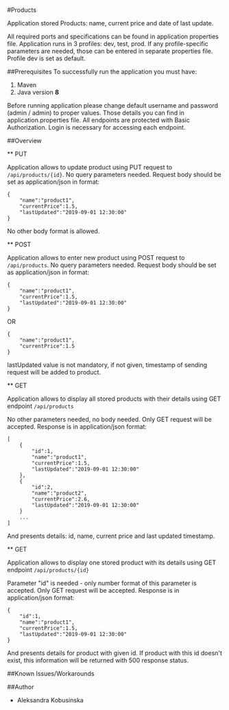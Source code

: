 #Products

Application stored Products: name, current price and date of last update.

All required ports and specifications can be found in application properties file. 
Application runs in 3 profiles: dev, test, prod. If any profile-specific parameters are needed, those can be entered in separate properties file. Profile dev is set as default.

##Prerequisites
To successfully run the application you must have:
1. Maven
2. Java version **8**

Before running application please change default username and password (admin / admin) to proper values. Those details you can find in application.properties file.
All endpoints are protected with Basic Authorization. Login is necessary for accessing each endpoint.

##Overview

** PUT

Application allows to update product using PUT request to `/api/products/{id}`. 
No query parameters needed. 
Request body should be set as application/json in format:
	
	{
		"name":"product1",
		"currentPrice":1.5,
		"lastUpdated":"2019-09-01 12:30:00"
	}
	
No other body format is allowed. 


** POST

Application allows to enter new product using POST request to `/api/products`. 
No query parameters needed. 
Request body should be set as application/json in format:

	{
		"name":"product1",
		"currentPrice":1.5,
		"lastUpdated":"2019-09-01 12:30:00"
	}

OR
	
	{
		"name":"product1",
		"currentPrice":1.5
	}
	
lastUpdated value is not mandatory, if not given, timestamp of sending request will be added to product.


** GET 

Application allows to display all stored products with their details using GET endpoint `/api/products`

No other parameters needed, no body needed. Only GET request will be accepted. Response is in application/json format:

	[
		{
			"id":1,
			"name":"product1",
			"currentPrice":1.5,
			"lastUpdated":"2019-09-01 12:30:00"
		},
		{
			"id":2,
			"name":"product2",
			"currentPrice":2.6,
			"lastUpdated":"2019-09-01 12:30:00"
		}
		...
	]


And presents details: id, name, current price and last updated timestamp.

** GET 

Application allows to display one stored product with its details using GET endpoint `/api/products/{id}`

Parameter "id" is needed - only number format of this parameter is accepted. Only GET request will be accepted. Response is in application/json format:

	{
		"id":1,
		"name":"product1",
		"currentPrice":1.5,
		"lastUpdated":"2019-09-01 12:30:00"
	}


And presents details for product with given id. If product with this id doesn't exist, this information will be returned with 500 response status.

##Known Issues/Workarounds

##Author
- Aleksandra Kobusinska
